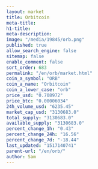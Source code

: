 ```yaml
---
layout: market
title: Orbitcoin
meta-title: 
h1-title: 
meta-description: 
image: "/media/19845/orb.png"
published: true
allow_search_engine: false
sitemap: false
enable_comment: false
sort_order: 683
permalink: "/en/orb/market.html"
coin_a_symbol: "ORB"
coin_a_name: "Orbitcoin"
coin_a_lower_case: "orb"
price_usd: "0.708972"
price_btc: "0.00006034"
24h_volume_usd: "6235.45"
market_cap_usd: "3130683.0"
total_supply: "3130683.0"
available_supply: "3130683.0"
percent_change_1h: "0.43"
percent_change_24h: "16.56"
percent_change_7d: "-18.44"
last_updated: "1517140741"
parent-url: "/en/orb/"
author: Sam
---
```


